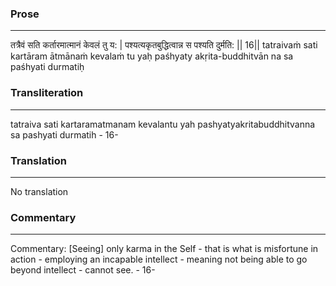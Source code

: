 ### Prose 
 --- 
तत्रैवं सति कर्तारमात्मानं केवलं तु य: |
पश्यत्यकृतबुद्धित्वान्न स पश्यति दुर्मति: || 16||
tatraivaṁ sati kartāram ātmānaṁ kevalaṁ tu yaḥ
paśhyaty akṛita-buddhitvān na sa paśhyati durmatiḥ

### Transliteration 
 --- 
tatraiva sati kartaramatmanam kevalantu yah pashyatyakritabuddhitvanna sa pashyati durmatih - 16-

### Translation 
 --- 
No translation

### Commentary 
 --- 
Commentary: [Seeing] only karma in the Self - that is what is misfortune in action - employing an incapable intellect - meaning not being able to go beyond intellect - cannot see. - 16-